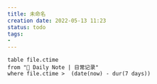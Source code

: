 ```yaml
---
title: 未命名
creation date: 2022-05-13 11:23 
status: todo
tags:
- 
---
```


```dataview
table file.ctime
from "📜 Daily Note | 日常记录"
where file.ctime >  (date(now) - dur(7 days))
```

